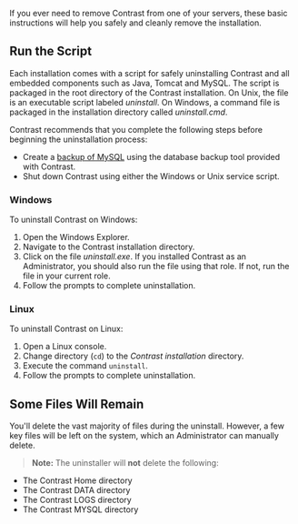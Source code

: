 <!--
title: "Uninstalling TeamServer"
description: "Instructions for removing TeamServer."
tags: "troubleshoot setup EOP Uninstall TeamSerer installer remove"
-->

If you ever need to remove Contrast from one of your servers, these basic instructions will help you safely and cleanly remove the installation.

## Run the Script
Each installation comes with a script for safely uninstalling Contrast and all embedded components such as Java, Tomcat and MySQL. The script is packaged in the root directory of the Contrast installation. On Unix, the file is an executable script labeled *uninstall*. On Windows, a command file is packaged in the installation directory called *uninstall.cmd*. 

Contrast recommends that you complete the following steps before beginning the uninstallation process:

* Create a [backup of MySQL](installation-setup.html#setup-mysql) using the database backup tool provided with Contrast.
* Shut down Contrast using either the Windows or Unix service script.

### Windows

To uninstall Contrast on Windows:

1. Open the Windows Explorer.
2. Navigate to the Contrast installation directory.
3. Click on the file *uninstall.exe*. If you installed Contrast as an Administrator, you should also run the file using that role. If not, run the file in your current role.
4. Follow the prompts to complete uninstallation.

### Linux

To uninstall Contrast on Linux:

1. Open a Linux console.
2. Change directory (`cd`) to the *Contrast installation* directory.
3. Execute the command `uninstall`.
4. Follow the prompts to complete uninstallation.

## Some Files Will Remain
You'll delete the vast majority of files during the uninstall. However, a few key files will be left on the system, which an Administrator can manually delete. 

>**Note:** The uninstaller will **not** delete the following:

* The Contrast Home directory
* The Contrast DATA directory
* The Contrast LOGS directory
* The Contrast MYSQL directory
